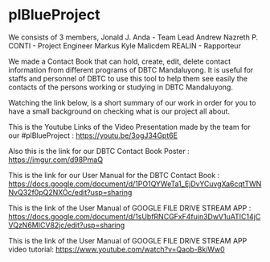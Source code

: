 # plBlueProject

We consists of 3 members, 
Jonald J. Anda - Team Lead 
Andrew Nazreth P. CONTI - Project Engineer 
Markus Kyle Malicdem REALIN - Rapporteur


We made a Contact Book that can hold, create, edit, delete contact information from different programs of DBTC Mandaluyong.
It is useful for staffs and personnel of DBTC to use this tool to help them see easily the contacts of the persons working or studying in DBTC Mandaluyong.


Watching the link below, is a short summary of our work in order for you to have a small background on checking what is our project all about.

This is the Youtube Links of the Video Presentation made by the team for our #plBlueProject :
https://youtu.be/3ogJ34Gpt6E

Also this is the link for our DBTC Contact Book Poster :
https://imgur.com/d98PmaQ

This is the link for our User Manual for the DBTC Contact Book :
https://docs.google.com/document/d/1PO1QYWeTa1_EjDvYCuvgXa6cqtTWNNvQ32f0pQ2NXOc/edit?usp=sharing

This is the link of the User Manual of GOOGLE FILE DRIVE STREAM APP :
https://docs.google.com/document/d/1sUbfRNCGFxF4fujn3DwV1uATIC14jCVQzN6MICV82jc/edit?usp=sharing

This is the link of the User Manual of GOOGLE FILE DRIVE STREAM APP video tutorial:
https://www.youtube.com/watch?v=Qaob-BkiWw0
